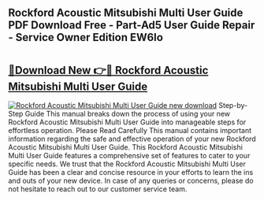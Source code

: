 ## Rockford Acoustic Mitsubishi Multi User Guide PDF Download Free - Part-Ad5 User Guide Repair - Service Owner Edition EW6Io

# <h2><a href="http://bc79871.oget.top/?id=Rockford+Acoustic+Mitsubishi+Multi+User+Guide">🔗Download New 👉🔴 Rockford Acoustic Mitsubishi Multi User Guide</a></h2>

[![Rockford Acoustic Mitsubishi Multi User Guide new download](https://i.imgur.com/5g1atiW.png)](http://bc79871.oget.top/?id=Rockford+Acoustic+Mitsubishi+Multi+User+Guide)
Step-by-Step Guide This manual breaks down the process of using your new Rockford Acoustic Mitsubishi Multi User Guide into manageable steps for effortless operation. Please Read Carefully This manual contains important information regarding the safe and effective operation of your new Rockford Acoustic Mitsubishi Multi User Guide. This Rockford Acoustic Mitsubishi Multi User Guide features a comprehensive set of features to cater to your specific needs. We trust that the Rockford Acoustic Mitsubishi Multi User Guide has been a clear and concise resource in your efforts to learn the ins and outs of your new device. In case of any queries or concerns, please do not hesitate to reach out to our customer service team.
